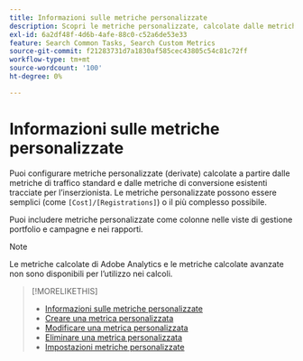 ```yaml
---
title: Informazioni sulle metriche personalizzate
description: Scopri le metriche personalizzate, calcolate dalle metriche standard.
exl-id: 6a2df48f-4d6b-4afe-88c0-c52a6de53e33
feature: Search Common Tasks, Search Custom Metrics
source-git-commit: f21283731d7a1830af585cec43805c54c81c72ff
workflow-type: tm+mt
source-wordcount: '100'
ht-degree: 0%

---
```


# Informazioni sulle metriche personalizzate

Puoi configurare metriche personalizzate (derivate) calcolate a partire dalle metriche di traffico standard e dalle metriche di conversione esistenti tracciate per l’inserzionista. Le metriche personalizzate possono essere semplici (come `[Cost]/[Registrations]`) o il più complesso possibile.

Puoi includere metriche personalizzate come colonne nelle viste di gestione portfolio e campagne e nei rapporti.

>[!NOTE]
>
>Le metriche calcolate di Adobe Analytics e le metriche calcolate avanzate non sono disponibili per l’utilizzo nei calcoli.

>[!MORELIKETHIS]
>
>* [Informazioni sulle metriche personalizzate](custom-metric-about.md)
>* [Creare una metrica personalizzata](custom-metric-create.md)
>* [Modificare una metrica personalizzata](custom-metric-edit.md)
>* [Eliminare una metrica personalizzata](custom-metric-delete.md)
>* [Impostazioni metriche personalizzate](custom-metric-settings.md)
